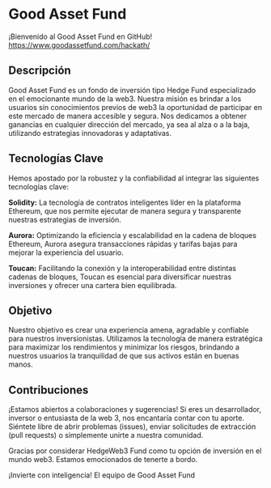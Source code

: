 

# Good Asset Fund
¡Bienvenido al Good Asset Fund en GitHub! https://www.goodassetfund.com/hackath/

## Descripción
Good Asset Fund es un fondo de inversión tipo Hedge Fund especializado en el emocionante mundo de la web3. Nuestra misión es brindar a los usuarios sin conocimientos previos de web3 la oportunidad de participar en este mercado de manera accesible y segura. Nos dedicamos a obtener ganancias en cualquier dirección del mercado, ya sea al alza o a la baja, utilizando estrategias innovadoras y adaptativas.

## Tecnologías Clave
Hemos apostado por la robustez y la confiabilidad al integrar las siguientes tecnologías clave:

__Solidity:__ La tecnología de contratos inteligentes líder en la plataforma Ethereum, que nos permite ejecutar de manera segura y transparente nuestras estrategias de inversión.

__Aurora:__ Optimizando la eficiencia y escalabilidad en la cadena de bloques Ethereum, Aurora asegura transacciones rápidas y tarifas bajas para mejorar la experiencia del usuario.

__Toucan:__ Facilitando la conexión y la interoperabilidad entre distintas cadenas de bloques, Toucan es esencial para diversificar nuestras inversiones y ofrecer una cartera bien equilibrada.

## Objetivo
Nuestro objetivo es crear una experiencia amena, agradable y confiable para nuestros inversionistas. Utilizamos la tecnología de manera estratégica para maximizar los rendimientos y minimizar los riesgos, brindando a nuestros usuarios la tranquilidad de que sus activos están en buenas manos.

## Contribuciones
¡Estamos abiertos a colaboraciones y sugerencias! Si eres un desarrollador, inversor o entusiasta de la web 3, nos encantaría contar con tu aporte. Siéntete libre de abrir problemas (issues), enviar solicitudes de extracción (pull requests) o simplemente unirte a nuestra comunidad.

Gracias por considerar HedgeWeb3 Fund como tu opción de inversión en el mundo web3. Estamos emocionados de tenerte a bordo.

¡Invierte con inteligencia!
El equipo de Good Asset Fund
